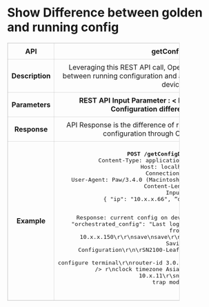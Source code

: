 # <b>Show Difference between golden and running config</b>

<!-- markdownlint-disable MD033 -->
<style>
 table {
    border-collapse: collapse;
    table-layout: fixed;
    width: 400px;
    border: .1rem  solid #0000001f;
  }
  th, tr {
    border: .1rem solid #0000001f;
  }
  
  td {
    border: .1rem solid #0000001f;
    padding: 8px;
    text-align: center;
    vertical-align: middle;
    word-wrap: break-word;
  }
</style>

<table>
  <tr>
    <th>API</th>
    <td><b>getConfigDiff</b></td>
  </tr>
  <tr>
    <th>Description</th>
    <td>Leveraging this  REST API call, Operators get a view on difference between running configuration and applied configuration on enrolled devices
    </td>
  </tr>
  <tr>
    <th>Parameters</th>
    <td><b>REST API Input Parameter : < List of device IPs for which Configuration difference is required > </b>
    </td>
  </tr>
  <tr>
    <th>Response</th>
    <td>API Response is the difference  of running configuration vs Applied configuration  through  ONES fabric manager </td>
  </tr>
  <tr>
    <th>Example</th>
    <td><pre>
<b>POST /getConfigDiff HTTP/1.1</b>
Content-Type: application/json; charset=utf-8
Host: localhost:8080
Connection: close
User-Agent: Paw/3.4.0 (Macintosh; OS X/12.3.0) GCDHTTPRequest
Content-Length: 61
Input
{ "ip": "10.x.x.66", “diff_only”: “false”}

Response: current config on device vs config done via FM
{
 "orchestrated_config": "Last login: Fri Sep 30 11:44:05 2022 <br/>
 from 10.x.x.150\r\r\nsave\nsave\r\n\rSN2100-Leaf1# save\r\n\r<br /> 
 Saving Configuration\r\n\rSN2100-Leaf1# show run\show run\r\n\r <br />
 configure terminal\r\nrouter-id 3.0.0.2\r\nntp add 128.138.141.172\<br />
 r\nclock timezone Asia/Kolkata\r\nsyslog add 10.x.11\r\snmp-server<br />
  trap modify
}
</pre>
    </td>
  </tr>
</table>
